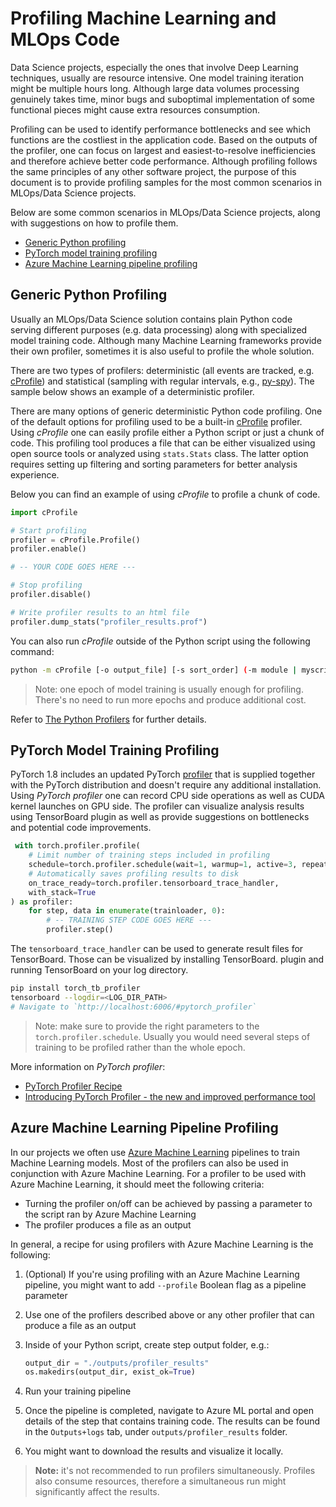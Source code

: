 # Profiling Machine Learning and MLOps Code

Data Science projects, especially the ones that involve Deep Learning techniques, usually are resource intensive. One model training iteration might be multiple hours long. Although large data volumes processing genuinely takes time, minor bugs and suboptimal implementation of some functional pieces might cause extra resources consumption.

Profiling can be used to identify performance bottlenecks and see which functions are the costliest in the application code. Based on the outputs of the profiler, one can focus on largest and easiest-to-resolve inefficiencies and therefore achieve better code performance.
Although profiling follows the same principles of any other software project, the purpose of this document is to provide profiling samples for the most common scenarios in MLOps/Data Science projects.

Below are some common scenarios in MLOps/Data Science projects, along with suggestions on how to profile them.

- [Generic Python profiling](#generic-python-profiling)
- [PyTorch model training profiling](#pytorch-model-training-profiling)
- [Azure Machine Learning pipeline profiling](#azure-machine-learning-pipeline-profiling)

## Generic Python Profiling

Usually an MLOps/Data Science solution contains plain Python code serving different purposes (e.g. data processing) along
with specialized model training code. Although many Machine Learning frameworks provide their own profiler,
sometimes it is also useful to profile the whole solution.

There are two types of profilers: deterministic (all events are tracked, e.g. [cProfile](https://docs.python.org/3/library/profile.html)) and statistical (sampling with regular intervals, e.g., [py-spy](https://pypi.org/project/py-spy/)). The sample below shows an example of a deterministic profiler.

There are many options of generic deterministic Python code profiling. One of the default options for profiling used to be a built-in
[cProfile](https://docs.python.org/3/library/profile.html) profiler. Using *cProfile* one can easily profile
either a Python script or just a chunk of code. This profiling tool produces a file that can be either
visualized using open source tools or analyzed using `stats.Stats` class. The latter option requires setting up filtering
and sorting parameters for better analysis experience.

Below you can find an example of using *cProfile* to profile a chunk of code.

```python
import cProfile

# Start profiling
profiler = cProfile.Profile()
profiler.enable()

# -- YOUR CODE GOES HERE ---

# Stop profiling
profiler.disable()

# Write profiler results to an html file
profiler.dump_stats("profiler_results.prof")
```

You can also run *cProfile* outside of the Python script using the following command:

```bash
python -m cProfile [-o output_file] [-s sort_order] (-m module | myscript.py)
```

> Note: one epoch of model training is usually enough for profiling. There's no need to run more epochs and produce
additional cost.

Refer to [The Python Profilers](https://docs.python.org/3/library/profile.html) for further details.

## PyTorch Model Training Profiling

PyTorch 1.8 includes an updated PyTorch
[profiler](https://pytorch.org/blog/introducing-pytorch-profiler-the-new-and-improved-performance-tool/)
that is supplied together with the PyTorch distribution and doesn't require any additional installation.
Using *PyTorch profiler* one can record CPU side operations as well as CUDA kernel launches on GPU side.
The profiler can visualize analysis results using TensorBoard plugin as well as provide suggestions
on bottlenecks and potential code improvements.

```python
 with torch.profiler.profile(
    # Limit number of training steps included in profiling
    schedule=torch.profiler.schedule(wait=1, warmup=1, active=3, repeat=2),
    # Automatically saves profiling results to disk
    on_trace_ready=torch.profiler.tensorboard_trace_handler,
    with_stack=True
) as profiler:
    for step, data in enumerate(trainloader, 0):
        # -- TRAINING STEP CODE GOES HERE ---
        profiler.step()
```

The `tensorboard_trace_handler` can be used to generate result files for TensorBoard. Those can be visualized by installing TensorBoard.
plugin and running TensorBoard on your log directory.

```bash
pip install torch_tb_profiler
tensorboard --logdir=<LOG_DIR_PATH>
# Navigate to `http://localhost:6006/#pytorch_profiler`
```

> Note: make sure to provide the right parameters to the `torch.profiler.schedule`. Usually you would need several steps of training to be profiled rather than the whole epoch.

More information on *PyTorch profiler*:

- [PyTorch Profiler Recipe](https://pytorch.org/tutorials/recipes/recipes/profiler_recipe.html)
- [Introducing PyTorch Profiler - the new and improved performance tool](https://pytorch.org/blog/introducing-pytorch-profiler-the-new-and-improved-performance-tool/)

## Azure Machine Learning Pipeline Profiling

In our projects we often use [Azure Machine Learning](https://azure.microsoft.com/en-us/services/machine-learning/)
pipelines to train Machine Learning models. Most of the profilers can also be used in conjunction with Azure Machine Learning.
For a profiler to be used with Azure Machine Learning, it should meet the following criteria:

- Turning the profiler on/off can be achieved by passing a parameter to the script ran by Azure Machine Learning
- The profiler produces a file as an output

In general, a recipe for using profilers with Azure Machine Learning is the following:

1. (Optional) If you're using profiling with an Azure Machine Learning pipeline, you might want to add `--profile`
Boolean flag as a pipeline parameter
2. Use one of the profilers described above or any other profiler that can produce a file as an output
3. Inside of your Python script, create step output folder, e.g.:

    ```python
    output_dir = "./outputs/profiler_results"
    os.makedirs(output_dir, exist_ok=True)
    ```

4. Run your training pipeline
5. Once the pipeline is completed, navigate to Azure ML portal and open details of the step that contains training code.
The results can be found in the `Outputs+logs` tab, under `outputs/profiler_results` folder.
6. You might want to download the results and visualize it locally.

> **Note:** it's not recommended to run profilers simultaneously. Profiles also consume resources, therefore a simultaneous run
might significantly affect the results.
